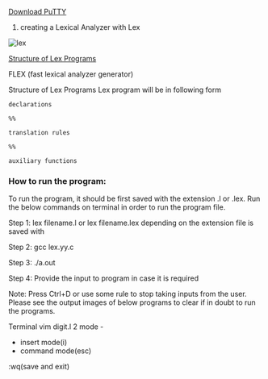 
[Download PuTTY](https://www.chiark.greenend.org.uk/~sgtatham/putty/latest.html)


1. creating a Lexical Analyzer with Lex


![lex](https://user-images.githubusercontent.com/47166768/194798894-1803ac27-638a-4739-9935-3a2c6d1608ce.png)


[Structure of Lex Programs](https://ecomputernotes.com/compiler-design/lex-use-of-lex)


FLEX (fast lexical analyzer generator) 


Structure of Lex Programs
Lex program will be in following form


```
declarations

%%

translation rules

%%

auxiliary functions
```



### How to run the program: 

To run the program, it should be first saved with the extension .l or .lex. Run the below commands on terminal in order to run the program file. 

Step 1: lex filename.l or lex filename.lex depending on the extension file is saved with

Step 2: gcc lex.yy.c 

Step 3: ./a.out 

Step 4: Provide the input to program in case it is required

Note: Press Ctrl+D or use some rule to stop taking inputs from the user. Please see the output images of below programs to clear if in doubt to run the programs.




Terminal
vim
digit.l
2 mode - 
- insert mode(i)
- command mode(esc) 

:wq(save and exit)

